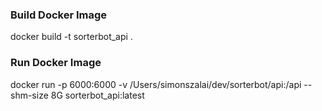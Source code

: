 ### Build Docker Image
docker build -t sorterbot_api .

### Run Docker Image
docker run -p 6000:6000 -v /Users/simonszalai/dev/sorterbot/api:/api --shm-size 8G sorterbot_api:latest
